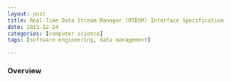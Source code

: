 ```yaml
---
layout: post
title: Real-Time Data Stream Manager (RTDSM) Interface Specification
date: 2013-12-24
categories: [computer science]
tags: [software engineering, data management]

---
```


### Overview
